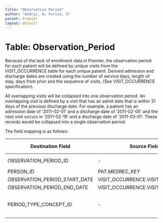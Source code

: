 ```yaml
---
title: "Observation Period"
author: "Andryc, A; Fortin, S"
parent: Premier
layout: default
---
```


# Table: Observation_Period

Because of the lack of enrollment data in Premier, the observation period for each patient will be defined by unique visits from the VISIT_OCCURRENCE table for each unique patient. Derived admission and discharge dates are created using the number of service days, length of stay, days from prior and the sequence of visits. (See VISIT_OCCURRENCE specification).

 All overlapping visits will be collapsed into one observation period.  An overlapping visit is defined by a visit that has an admit date that is within 31 days of the previous discharge date. For example, a patient has an admission date of ‘2011-02-01’ and a discharge date of ‘2011-02-05’ and the next visit occurs in ‘2011-02-19’ and a discharge date of ‘2011-03-01’. These records would be collapsed into a single observation period.

The field mapping is as follows:

| Destination Field | Source Field | Applied Rule | Comment |
| --- | --- | --- | --- |
| OBSERVATION_PERIOD_ID | - | System generated |  |
| PERSON_ID | PAT.MEDREC_KEY |  |  |
| OBSERVATION_PERIOD_START_DATE | VISIT_OCCURRENCE.VISIT_START_DATE |  |  |
| OBSERVATION_PERIOD_END_DATE | VISIT_OCCURRENCE.VISIT_END_DATE |  |  |
| PERIOD_TYPE_CONCEPT_ID | - | 44814725= Period inferred by algorithm |  |
